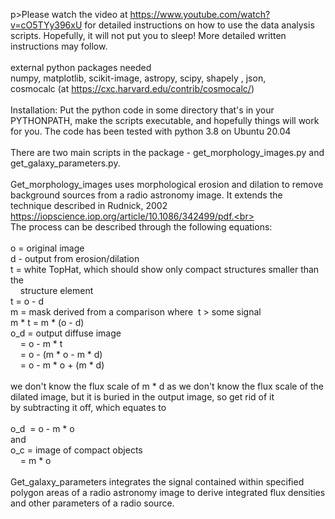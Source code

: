 p>Please watch the video at https://www.youtube.com/watch?v=cO5TYy396xU for detailed instructions on how to use the data analysis scripts. Hopefully, it will not put you to sleep! More detailed written instructions may follow.<br><br>external python packages needed<br>numpy, matplotlib, scikit-image, astropy, scipy, shapely , json,<br>cosmocalc (at https://cxc.harvard.edu/contrib/cosmocalc/)<br><br>Installation: Put the python code in some directory that&apos;s in your PYTHONPATH, make the scripts executable, and hopefully things will work for you. The code has been tested with python 3.8 on Ubuntu 20.04<br><br>There are two main scripts in the package - get_morphology_images.py and get_galaxy_parameters.py.<br><br>Get_morphology_images uses morphological erosion and dilation to remove background sources from a radio astronomy image. It extends the technique described in Rudnick, 2002 https://iopscience.iop.org/article/10.1086/342499/pdf.<br><br>The process can be described through the following equations:<br><br>o = original image<br>d - output from erosion/dilation<br>t = white TopHat, which should show only compact structures smaller than the<br>&nbsp; &nbsp; structure element<br>t = o - d &nbsp;<br>m = mask derived from a comparison where &nbsp;t &gt; some signal<br>m * t = m * (o - d)<br>o_d = output diffuse image<br>&nbsp; &nbsp; = o - m * t &nbsp;<br>&nbsp; &nbsp; = o - (m * o - m * d)<br>&nbsp; &nbsp; = o - m * o + (m * d)<br><br>we don&apos;t know the flux scale of m * d as we don&apos;t know the flux scale of the<br>dilated image, but it is buried in the output image, so get rid of it<br>by subtracting it off, which equates to<br><br>o_d &nbsp;= o - m * o<br>and<br>o_c = image of compact objects<br>&nbsp; &nbsp; = m * o &nbsp;<br><br>Get_galaxy_parameters integrates the signal contained within specified polygon areas of a radio astronomy image to derive integrated flux densities and other parameters of a radio source.<br><br><br></p>


